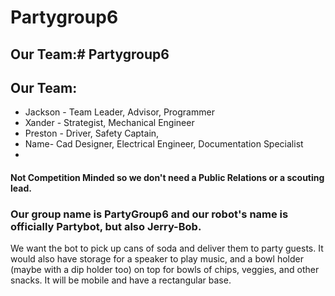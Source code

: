 # Partygroup6

## Our Team:# Partygroup6

## Our Team:
* Jackson - Team Leader, Advisor, Programmer
* Xander - Strategist, Mechanical Engineer
* Preston - Driver, Safety Captain, 
* Name- Cad Designer, Electrical Engineer, Documentation Specialist
* 
#### Not Competition Minded so we don't need a Public Relations or a scouting lead.

### Our group name is PartyGroup6 and our robot's name is officially Partybot, but also Jerry-Bob.

We want the bot to pick up cans of soda and deliver them to party guests. It would also have storage for a speaker to play music, and a bowl holder (maybe with a dip holder too) on top for bowls of chips, veggies, and other snacks. It will be mobile and have a rectangular base.
